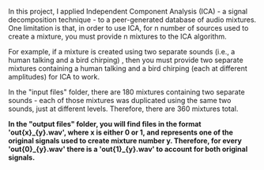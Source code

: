 In this project, I applied Independent Component Analysis (ICA) - a signal decomposition technique - to a peer-generated database
of audio mixtures. One limitation is that, in order to use ICA, for n number of sources used to create a mixture, you must provide n mixtures to the ICA algorithm. 

For example, if a mixture is created using two separate sounds (i.e., a human talking and a bird chirping) , then you must provide two separate mixtures containing a human talking and a bird chirping (each at different amplitudes) for ICA to work.

In the "input files" folder, there are 180 mixtures containing two separate sounds - each of those mixtures was duplicated using the same two sounds, just at different levels. Therefore, there are 360 mixtures total.

**In the "output files" folder, you will find files in the format 'out{x}\_{y}.wav', where x is either 0 or 1, and represents one of the original signals used to create mixture number y. Therefore, for every 'out{0}\_{y}.wav' there is a 'out{1}\_{y}.wav' to account for both original signals.**

